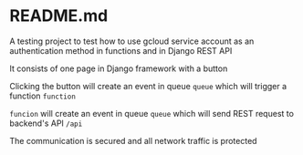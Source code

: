# README.md

A testing project to test how to use gcloud service account as an authentication method in functions and in Django REST API

It consists of one page in Django framework with a button

Clicking the button will create an event in queue `queue` which will trigger a function `function`

`funcion` will create an event in queue `queue` which will send REST request to backend's API `/api`

The communication is secured and all network traffic is protected